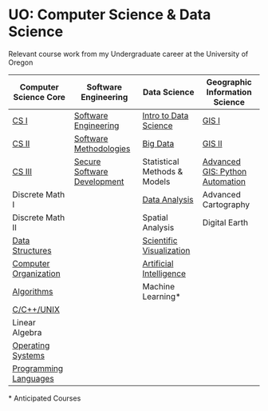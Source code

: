 # UO: Computer Science & Data Science
Relevant course work from my Undergraduate career at the University of Oregon

| Computer Science Core    | Software Engineering     | Data Science             | Geographic Information Science |
| ------------------------ | ------------------------ | ------------------------ | ------------------------ |
| [CS I](https://github.com/noahtigner/UO-ComputerScience-DataScience/tree/master/CIS%20210%20-%20CS%20I) | [Software Engineering](https://github.com/noahtigner/UO-ComputerScience-DataScience/tree/master/CIS%20322%20-%20Software%20Engineering) | [Intro to Data Science](https://github.com/noahtigner/UO-ComputerScience-DataScience/tree/master/CIS%20399%20-%20Data%20Science) | [GIS I](https://github.com/noahtigner/UO-ComputerScience-DataScience/tree/master/GEOG%20481%20-%20Geographic%20Information%20Systems%20I) | <!--  -->
| [CS II](https://github.com/noahtigner/UO-ComputerScience-DataScience/tree/master/CIS%20211%20-%20CS%20II) | [Software Methodologies](https://github.com/noahtigner/UO-ComputerScience-DataScience/tree/master/CIS%20422%20-%20Software%20Methodologies) | [Big Data](https://github.com/noahtigner/UO-ComputerScience-DataScience/tree/master/GEOG%20281%20-%20Big%20Data) | [GIS II](https://github.com/noahtigner/UO-ComputerScience-DataScience/tree/master/GEOG%20482%20-%20Geographic%20Information%20Systems%20II) | <!--  -->
| [CS III](https://github.com/noahtigner/UO-ComputerScience-DataScience/tree/master/CIS%20212%20-%20CS%20III) | [Secure Software Development](https://github.com/noahtigner/UO-ComputerScience-DataScience/tree/master/CIS%20410%20-%20Secure%20Software%20Development) | Statistical Methods & Models | [Advanced GIS: Python Automation](https://github.com/noahtigner/UO-ComputerScience-DataScience/tree/master/GEOG%20491%20-%20Advanced%20GIS) | <!--  -->
| Discrete Math I | | [Data Analysis](https://github.com/noahtigner/UO-ComputerScience-DataScience/tree/master/GEOG%20495%20-%20Data%20Analysis) | Advanced Cartography | <!--  -->
| Discrete Math II | | Spatial Analysis | Digital Earth | <!--  -->
| [Data Structures](https://github.com/noahtigner/UO-ComputerScience-DataScience/tree/master/CIS%20313%20-%20Data%20Structures) | | [Scientific Visualization](https://github.com/noahtigner/UO-ComputerScience-DataScience/tree/master/CIS%20410%20-%20Scientific%20Visualization) | | | <!--  -->
| [Computer Organization](https://github.com/noahtigner/UO-ComputerScience-DataScience/tree/master/CIS%20314%20-%20Computer%20Organization) | | [Artificial Intelligence](https://github.com/noahtigner/UO-ComputerScience-DataScience/tree/master/CIS%20471%20-%20Artificial%20Intelligence) | | <!--  -->
| [Algorithms](https://github.com/noahtigner/UO-ComputerScience-DataScience/tree/master/CIS%20315%20-%20Algorithms) | | Machine Learning* | | <!--  -->
| [C/C++/UNIX](https://github.com/noahtigner/UO-ComputerScience-DataScience/tree/master/CIS%20330%20-%20C%2C%20C%2B%2B%2C%20UNIX) | | | | <!--  -->
| Linear Algebra | | | | <!--  -->
| [Operating Systems](https://github.com/noahtigner/UO-ComputerScience-DataScience/tree/master/CIS%20415%20-%20Operating%20Systems) | | | | <!--  -->
| [Programming Languages](https://github.com/noahtigner/UO-ComputerScience-DataScience/tree/master/CIS%20425%20-%20Principles%20of%20Programming%20Languages) | | | |<!--  -->

\* Anticipated Courses
